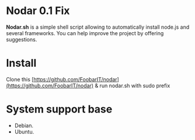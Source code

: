 # Nodar 0.1 Fix

**Nodar.sh** is a simple shell script allowing to automatically install node.js and several frameworks. You can help improve the project by offering suggestions.

# Install

Clone this [https://github.com/FoobarIT/nodar](https://github.com/FoobarIT/nodar) & run nodar.sh with sudo prefix

# System support base

 - Debian.
 - Ubuntu.

